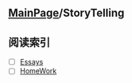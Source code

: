 ## [MainPage](../index.md)/StoryTelling

## 阅读索引

- [ ] [Essays](./Essays.md)
- [ ] [HomeWork](./HomeWork.md)